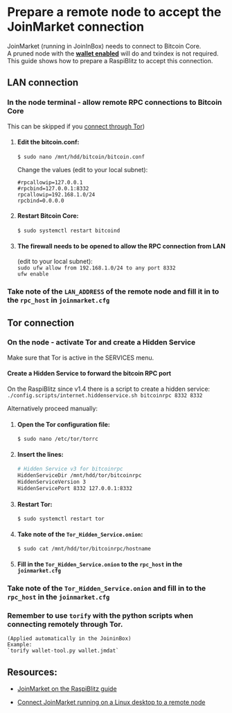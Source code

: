 # Prepare a remote node to accept the JoinMarket connection
JoinMarket (running in JoinInBox) needs to connect to Bitcoin Core.  
A pruned node with the [**wallet enabled**](FAQ.md#activate-the-bitcoind-wallet-on-a-raspiblitz) will do and txindex is not required.  
This guide shows how to prepare a RaspiBlitz to accept this connection.

## LAN connection

### In the node terminal - allow remote RPC connections to Bitcoin Core
This can be skipped if you [connect through Tor](#tor-connection))

1) #### Edit the bitcoin.conf:  
    `$ sudo nano /mnt/hdd/bitcoin/bitcoin.conf`

    Change the values (edit to your local subnet): 
    ```
    #rpcallowip=127.0.0.1
    #rpcbind=127.0.0.1:8332
    rpcallowip=192.168.1.0/24
    rpcbind=0.0.0.0
    ```
2) #### Restart Bitcoin Core:  
    `$ sudo systemctl restart bitcoind`

3) #### The firewall needs to be opened to allow the RPC connection from LAN
    (edit to your local subnet):  
    `sudo ufw allow from 192.168.1.0/24 to any port 8332`  
    `ufw enable`

### Take note of the `LAN_ADDRESS` of the remote node and fill it in to the `rpc_host` in `joinmarket.cfg`

## Tor connection

### On the node - activate Tor and create a Hidden Service

Make sure that Tor is active in the SERVICES menu.

#### Create a Hidden Service to forward the bitcoin RPC port

On the RaspiBlitz since v1.4 there is a script to create a hidden service:  
    `./config.scripts/internet.hiddenservice.sh bitcoinrpc 8332 8332`  

Alternatively proceed manually: 

1) #### Open the Tor configuration file:  
    `$ sudo nano /etc/tor/torrc`

2) #### Insert the lines:
    ```bash
    # Hidden Service v3 for bitcoinrpc
    HiddenServiceDir /mnt/hdd/tor/bitcoinrpc
    HiddenServiceVersion 3
    HiddenServicePort 8332 127.0.0.1:8332
    ```
3) #### Restart Tor:   
    `$ sudo systemctl restart tor` 

4) #### Take note of the `Tor_Hidden_Service.onion`:  
    `$ sudo cat /mnt/hdd/tor/bitcoinrpc/hostname`

5) #### Fill in the `Tor_Hidden_Service.onion` to the `rpc_host` in the `joinmarket.cfg`

### Take note of the `Tor_Hidden_Service.onion` and fill in to the `rpc_host` in the `joinmarket.cfg`

### Remember to use `torify` with the python scripts when connecting remotely through Tor.
    (Applied automatically in the JoininBox)
    Example:  
    `torify wallet-tool.py wallet.jmdat`

## Resources:

* [JoinMarket on the RaspiBlitz guide](https://github.com/openoms/bitcoin-tutorials/blob/master/joinmarket/README.md)

* [Connect JoinMarket running on a Linux desktop to a remote node](https://github.com/openoms/bitcoin-tutorials/blob/master/joinmarket/joinmarket_desktop_to_blitz.md)
